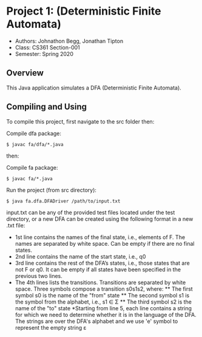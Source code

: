 # Project 1: (Deterministic Finite Automata)

* Authors:  Johnathon Begg, Jonathan Tipton
* Class:    CS361 Section-001
* Semester: Spring 2020

## Overview

This Java application simulates a DFA (Deterministic Finite Automata).

## Compiling and Using

To compile this project, first navigate to the src folder then:

Compile dfa package:
```
$ javac fa/dfa/*.java
```
then:

Compile fa package:
```
$ javac fa/*.java
```

Run the project (from src directory):
```
$ java fa.dfa.DFADriver /path/to/input.txt
```
input.txt can be any of the provided test files located under the test directory,
or a new DFA can be created using the following format in a new .txt file:
* 1st line contains the names of the final state, i.e., elements of F. The names are separated by white space. Can be empty if there are no final states.
* 2nd line contains the name of the start state, i.e., q0
* 3rd line contains the rest of the DFA’s states, i.e., those states that are not F or q0. It can be empty if all states have been specified in the previous two lines.
* The 4th lines lists the transitions. Transitions are separated by white space. 
Three symbols compose a transition s0s1s2, where:
** The first symbol s0 is the name of the "from" state
** The second symbol s1 is the symbol from the alphabet, i.e., s1 ∈ Σ
** The third symbol s2 is the name of the "to" state
*Starting from line 5, each line contains a string for which we need to determine whether it is in the language of the DFA. The strings are over the DFA's alphabet and we use 'e' symbol to represent the empty string ε


